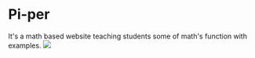 # Pi-per
It's a math based website teaching students some of math's function with examples.
<img src="https://t.bkit.co/w_64b5097cac133.gif" />
